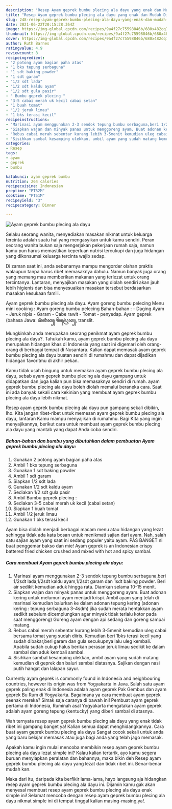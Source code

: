 ```yaml
---
description: "Resep Ayam geprek bumbu plecing ala dayu yang enak dan Mudah Dibuat"
title: "Resep Ayam geprek bumbu plecing ala dayu yang enak dan Mudah Dibuat"
slug: 248-resep-ayam-geprek-bumbu-plecing-ala-dayu-yang-enak-dan-mudah-dibuat
date: 2021-06-22T20:15:28.364Z
image: https://img-global.cpcdn.com/recipes/9a4f27c75598846b/680x482cq70/ayam-geprek-bumbu-plecing-ala-dayu-foto-resep-utama.jpg
thumbnail: https://img-global.cpcdn.com/recipes/9a4f27c75598846b/680x482cq70/ayam-geprek-bumbu-plecing-ala-dayu-foto-resep-utama.jpg
cover: https://img-global.cpcdn.com/recipes/9a4f27c75598846b/680x482cq70/ayam-geprek-bumbu-plecing-ala-dayu-foto-resep-utama.jpg
author: Ruth Barnes
ratingvalue: 4.9
reviewcount: 8
recipeingredient:
- "2 potong ayam bagian paha atas"
- "1 bks tepung serbaguna"
- "1 sdt baking powder"
- "1 sdt garam"
- "1/2 sdt lada"
- "1/2 sdt kaldu ayam"
- "1/2 sdt gula pasir"
- " Bumbu geprek plecing "
- "3-5 cabai merah uk kecil cabai setan"
- "1 buah tomat"
- "1/2 jeruk limau"
- "1 bks terasi kecil"
recipeinstructions:
- "Marinasi ayam menggunakan 2-3 sendok tepung bumbu serbaguna,beri 1/2sdt lada,1/2sdt kaldu ayam,1/2sdt garam dan 1sdt baking powder. Beri air sedikit kemudian aduk hingga rata. Diamkan selama 10-15 menit."
- "Siapkan wajan dan minyak panas untuk menggoreng ayam. Buat adonan kering untuk melumuri ayam menjadi krispi. Ambil ayam yang telah di marinasi kemudian balurkan ke dalam adonan tepung kering (adonan kering : tepung serbaguna 3-4sdm) jika sudah merata hentakkan ayam sedikit sebelum dicemplungkan agar minyak tidak terlalu kotor pada saat menggoreng) Goreng ayam dengan api sedang dan goreng sampai matang."
- "Rebus cabai merah sebentar kurang lebih 3-5menit kemudian uleg cabai bersama tomat yang sudah diiris. Kemudian beri 1bks terasi kecil yang sudah dibakar,beri garam dan gula secukupnya lalu uleg kembali. Apabila sudah cukup halus berikan perasan jeruk limau sedikit ke dalam sambal dan aduk kembali sambal."
- "Sisihkan sambal kesamping ulekkan, ambil ayam yang sudah matang kemudian di geprek dan baluri sambal diatasnya. Sajikan dengan nasi putih hangat dan lalapan sayur."
categories:
- Resep
tags:
- ayam
- geprek
- bumbu

katakunci: ayam geprek bumbu 
nutrition: 264 calories
recipecuisine: Indonesian
preptime: "PT32M"
cooktime: "PT51M"
recipeyield: "3"
recipecategory: Dinner

---
```



![Ayam geprek bumbu plecing ala dayu](https://img-global.cpcdn.com/recipes/9a4f27c75598846b/680x482cq70/ayam-geprek-bumbu-plecing-ala-dayu-foto-resep-utama.jpg)

Selaku seorang wanita, menyediakan masakan nikmat untuk keluarga tercinta adalah suatu hal yang mengasyikan untuk kamu sendiri. Peran seorang  wanita bukan saja mengerjakan pekerjaan rumah saja, namun kamu pun harus memastikan keperluan nutrisi tercukupi dan juga hidangan yang dikonsumsi keluarga tercinta wajib sedap.

Di zaman  saat ini, anda sebenarnya mampu mengorder olahan praktis walaupun tanpa harus ribet memasaknya dahulu. Namun banyak juga orang yang memang mau memberikan makanan yang terlezat untuk orang tercintanya. Lantaran, menyajikan masakan yang diolah sendiri akan jauh lebih higienis dan bisa menyesuaikan masakan tersebut berdasarkan masakan kesukaan famili. 

Ayam geprek bumbu plecing ala dayu. Ayam goreng bumbu pelecing Menu mini cooking : Ayam goreng bumbu pelecing Bahan-bahan : - Daging Ayam - Jeruk nipis - Garam - Cabe rawit - Tomat - penyedap. Ayam geprek (bahasa Jawa: ꦥꦶꦠꦶꦏ꧀ ꦒꦼꦥꦿꦺꦏ꧀, translit.

Mungkinkah anda merupakan seorang penikmat ayam geprek bumbu plecing ala dayu?. Tahukah kamu, ayam geprek bumbu plecing ala dayu merupakan hidangan khas di Indonesia yang saat ini digemari oleh orang-orang di berbagai tempat di Nusantara. Kalian dapat memasak ayam geprek bumbu plecing ala dayu buatan sendiri di rumahmu dan dapat dijadikan hidangan favoritmu di akhir pekan.

Kamu tidak usah bingung untuk memakan ayam geprek bumbu plecing ala dayu, sebab ayam geprek bumbu plecing ala dayu gampang untuk didapatkan dan juga kalian pun bisa memasaknya sendiri di rumah. ayam geprek bumbu plecing ala dayu boleh diolah memalui beraneka cara. Saat ini ada banyak sekali cara kekinian yang membuat ayam geprek bumbu plecing ala dayu lebih nikmat.

Resep ayam geprek bumbu plecing ala dayu pun gampang sekali dibikin, lho. Kita jangan ribet-ribet untuk memesan ayam geprek bumbu plecing ala dayu, lantaran Kamu mampu menyajikan di rumahmu. Bagi Kita yang ingin menyajikannya, berikut cara untuk membuat ayam geprek bumbu plecing ala dayu yang mantab yang dapat Anda coba sendiri.

<!--inarticleads1-->

##### Bahan-bahan dan bumbu yang dibutuhkan dalam pembuatan Ayam geprek bumbu plecing ala dayu:

1. Gunakan 2 potong ayam bagian paha atas
1. Ambil 1 bks tepung serbaguna
1. Gunakan 1 sdt baking powder
1. Ambil 1 sdt garam
1. Siapkan 1/2 sdt lada
1. Gunakan 1/2 sdt kaldu ayam
1. Sediakan 1/2 sdt gula pasir
1. Ambil  Bumbu geprek plecing :
1. Sediakan 3-5 cabai merah uk kecil (cabai setan)
1. Siapkan 1 buah tomat
1. Ambil 1/2 jeruk limau
1. Gunakan 1 bks terasi kecil


Ayam bisa diolah menjadi berbagai macam menu atau hidangan yang lezat sehingga tidak ada kata bosan untuk menikmati sajian dari ayam. Nah, salah satu sajian ayam yang saat ini sedang populer yaitu ayam. PAS BANGET ni buat penggemar bakso dan mie! Ayam geprek is an Indonesian crispy battered fried chicken crushed and mixed with hot and spicy sambal. 

<!--inarticleads2-->

##### Cara membuat Ayam geprek bumbu plecing ala dayu:

1. Marinasi ayam menggunakan 2-3 sendok tepung bumbu serbaguna,beri 1/2sdt lada,1/2sdt kaldu ayam,1/2sdt garam dan 1sdt baking powder. Beri air sedikit kemudian aduk hingga rata. Diamkan selama 10-15 menit.
1. Siapkan wajan dan minyak panas untuk menggoreng ayam. Buat adonan kering untuk melumuri ayam menjadi krispi. Ambil ayam yang telah di marinasi kemudian balurkan ke dalam adonan tepung kering (adonan kering : tepung serbaguna 3-4sdm) jika sudah merata hentakkan ayam sedikit sebelum dicemplungkan agar minyak tidak terlalu kotor pada saat menggoreng) Goreng ayam dengan api sedang dan goreng sampai matang.
1. Rebus cabai merah sebentar kurang lebih 3-5menit kemudian uleg cabai bersama tomat yang sudah diiris. Kemudian beri 1bks terasi kecil yang sudah dibakar,beri garam dan gula secukupnya lalu uleg kembali. Apabila sudah cukup halus berikan perasan jeruk limau sedikit ke dalam sambal dan aduk kembali sambal.
1. Sisihkan sambal kesamping ulekkan, ambil ayam yang sudah matang kemudian di geprek dan baluri sambal diatasnya. Sajikan dengan nasi putih hangat dan lalapan sayur.


Currently ayam geprek is commonly found in Indonesia and neighbouring countries, however its origin was from Yogyakarta in Java. Salah satu ayam geprek paling enak di Indonesia adalah ayam geprek Pak Gembus dan ayam geprek Bu Rum di Yogyakarta. Bagaimana ya cara membuat ayam geprek seenak mereka? Simak saja caranya di bawah ini! Pembuat ayam geprek pertama di Indonesia, Ruminah asal Yogyakarta mengatakan ayam geprek adalah ayam goreng tepung (kentucky) yang diberi sambal di atasnya. 

Wah ternyata resep ayam geprek bumbu plecing ala dayu yang enak tidak ribet ini gampang banget ya! Kalian semua dapat menghidangkannya. Cara buat ayam geprek bumbu plecing ala dayu Sangat cocok sekali untuk anda yang baru belajar memasak atau juga bagi anda yang telah jago memasak.

Apakah kamu ingin mulai mencoba membikin resep ayam geprek bumbu plecing ala dayu lezat simple ini? Kalau kalian tertarik, ayo kamu segera buruan menyiapkan peralatan dan bahannya, maka bikin deh Resep ayam geprek bumbu plecing ala dayu yang lezat dan tidak ribet ini. Benar-benar mudah kan. 

Maka dari itu, daripada kita berfikir lama-lama, hayo langsung aja hidangkan resep ayam geprek bumbu plecing ala dayu ini. Dijamin kamu gak akan menyesal membuat resep ayam geprek bumbu plecing ala dayu enak simple ini! Selamat mencoba dengan resep ayam geprek bumbu plecing ala dayu nikmat simple ini di tempat tinggal kalian masing-masing,ya!.


